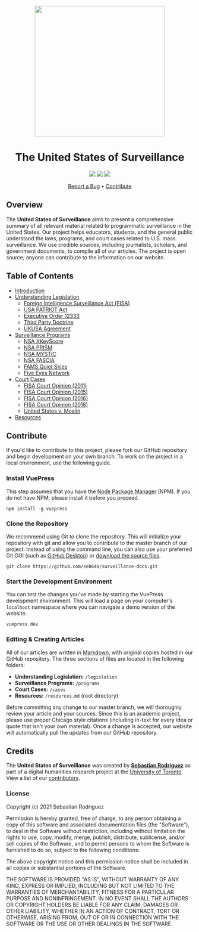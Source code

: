 <!-- ---
home: true
heroImage: /images/surveillance.png
heroText: The United States of Surveillance
tagline: Hero subtitle
actionText: Learn More →
actionLink: /learn/getting-started/
features:
- title: The Legislation
  details: Minimal setup with markdown-centered project structure helps you focus on writing.
- title: The Programs
  details: Enjoy the dev experience of Vue + webpack, use Vue components in markdown, and develop custom themes with Vue.
- title: Court Cases
  details: VuePress generates pre-rendered static HTML for each page, and runs as an SPA once a page is loaded.
footer: Copyright © 2021 United States of Surveillance | GitHub | MIT License
--- -->

<p align="center">
  <img src="/images/surveillance.png" width="350px">
</p>


<h1 align="center">The United States of Surveillance</h1>
<p align="center">
  <a href="https://github.com/seb646/surveillance-docs"><img src="https://img.shields.io/badge/Version-v1.0.0-red.svg"></a>
  <a href="http://www.anodyne-productions.com/nova"><img src="https://img.shields.io/badge/VuePress-v1.8.1-brightgreen.svg"></a>
  <a href="https://opensource.org/licenses/MIT"><img src="https://img.shields.io/badge/License-MIT-blue.svg"></a>
</p>

<p align="center">
  <a href="https://github.com/seb646/surveillance-docs/issues">Report a Bug</a> • 
  <a href="/resources/contribute">Contribute</a>
</p>

## Overview
The **United States of Surveillance** aims to present a comprehensive summary of all relevant material related to programmatic surveillance in the United States. Our project helps educators, students, and the general public understand the laws, programs, and court cases related to U.S. mass surveillance. We use credible sources, including journalists, scholars, and government documents, to compile all of our articles. The project is open source; anyone can contribute to the information on our website. 

## Table of Contents
- [Introduction]()
- [Understanding Legislation]()
  - [Foreign Intelligence Surveillance Act (FISA)]()
  - [USA PATRIOT Act]()
  - [Executive Order 12333]()
  - [Third Party Doctrine]()
  - [UKUSA Agreement]()
- [Surveillance Programs]()
  - [NSA XKeyScore]()
  - [NSA PRISM]()
  - [NSA MYSTIC]()
  - [NSA FASCIA]()
  - [FAMS Quiet Skies]()
  - [Five Eyes Network]()
- [Court Cases]()
  - [FISA Court Opinion (2011)]()
  - [FISA Court Opinion (2015)]()
  - [FISA Court Opinion (2016)]()
  - [FISA Court Opinion (2018)]()
  - [United States v. Moalin]()
- [Resources]()

## Contribute
If you'd like to contribute to this project, please fork our GitHub repository and begin development on your own branch. To work on the project in a local environment, use the following guide.

### Install VuePress
This step assumes that you have the [Node Package Manager](https://docs.npmjs.com/downloading-and-installing-node-js-and-npm) (NPM). If you do not have NPM, please install it before you proceed. 
```
npm install -g vuepress
```

### Clone the Repository
We recommend using Git to clone the repository. This will initialize your repository with git and allow you to contribute to the master branch of our project. Instead of using the command line, you can also use your preferred Git GUI (such as [GitHub Desktop](https://desktop.github.com/)) or [download the source files](https://github.com/seb646/surveillance-docs/archive/main.zip).
```
git clone https://github.com/seb646/surveillance-docs.git
```

### Start the Development Environment
You can test the changes you've made by starting the VuePress development environment. This will load a page on your computer's `localhost` namespace where you can navigate a demo version of the website.
```
vuepress dev
```

### Editing & Creating Articles
All of our articles are written in [Markdown](https://www.markdownguide.org/), with original copies hosted in our GitHub repository. The three sections of files are located in the following folders:
- **Understanding Legislation:** `/legislation`
- **Surveillance Programs:** `/programs`
- **Court Cases:** `/cases`
- **Resources:** `/resources.md` (root directory)

Before committing any change to our master branch, we will thoroughly review your article and your sources. Since this is an academic project, please use proper Chicago style citations (including in-text for every idea or quote that isn't your own material). Once a change is accepted, our website will automatically pull the updates from our GitHub repository.

## Credits
The **United States of Surveillance** was created by [**Sebastian Rodriguez**](https://srod.ca) as part of a digital humanities research project at the [University of Toronto](https://utoronto.ca). View a list of our [contributors](https://github.com/seb646/surveillance-docs/graphs/contributors).


### License
Copyright (c) 2021 Sebastian Rodriguez

Permission is hereby granted, free of charge, to any person obtaining a copy
of this software and associated documentation files (the "Software"), to deal
in the Software without restriction, including without limitation the rights
to use, copy, modify, merge, publish, distribute, sublicense, and/or sell
copies of the Software, and to permit persons to whom the Software is
furnished to do so, subject to the following conditions:

The above copyright notice and this permission notice shall be included in all
copies or substantial portions of the Software.

THE SOFTWARE IS PROVIDED "AS IS", WITHOUT WARRANTY OF ANY KIND, EXPRESS OR
IMPLIED, INCLUDING BUT NOT LIMITED TO THE WARRANTIES OF MERCHANTABILITY,
FITNESS FOR A PARTICULAR PURPOSE AND NONINFRINGEMENT. IN NO EVENT SHALL THE
AUTHORS OR COPYRIGHT HOLDERS BE LIABLE FOR ANY CLAIM, DAMAGES OR OTHER
LIABILITY, WHETHER IN AN ACTION OF CONTRACT, TORT OR OTHERWISE, ARISING FROM,
OUT OF OR IN CONNECTION WITH THE SOFTWARE OR THE USE OR OTHER DEALINGS IN THE
SOFTWARE.